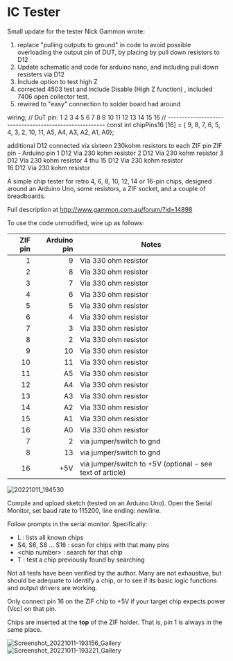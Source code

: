 # IC Tester

Small update for the tester Nick Gammon wrote: 
1) replace "pulling outputs to ground" in code to avoid possible overloading the output pin of DUT, by placing  by pull down resistors to D12
2) Update schematic and code for arduino nano, and including pull down resisters via D12
3) Ínclude option to test high Z
4) corrected 4503 test and include Disable (High Z function) , included 7406 open collector test.
5) rewired to "easy" connection to solder board had around

wiring;
// DuT pin:                   1  2  3  4  5  6  7  8   9  10  11  12  13  14  15  16
//                           -------------------------------------------------------
const int chipPins16 [16] = { 9, 8, 7, 6, 5, 4, 3, 2, 10, 11, A5, A4, A3, A2, A1, A0};

additional D12 connected via sixteen 230kohm resistors to each ZIF pin
ZIF pin - Arduino pin
1         D12  Via 230 kohm resistor
2         D12 Via 230 kohm resistor
3         D12 Via 230 kohm resistor
4 thu 15  D12 Via 230 kohm resistor     
16        D12 Via 230 kohm resistor


A simple chip tester for retro 4, 6, 8, 10, 12, 14 or 16-pin chips, designed around an Arduino Uno, some resistors, a ZIF socket, and a couple of breadboards.

Full description at <http://www.gammon.com.au/forum/?id=14898>

To use the code unmodified, wire up as follows:

 ZIF pin |Arduino pin | Notes
--------:|-----------:|---------------------
1        | 9         | Via 330 ohm resistor
2        |  8        | Via 330 ohm resistor
3        |  7        | Via 330 ohm resistor
4        |  6        | Via 330 ohm resistor
5        |  5        | Via 330 ohm resistor
6        |  4        | Via 330 ohm resistor
7        |  3        | Via 330 ohm resistor
8        |  2        | Via 330 ohm resistor
9        |  10       | Via 330 ohm resistor
10       |  11       | Via 330 ohm resistor
11       |  A5        | Via 330 ohm resistor
12       |  A4        | Via 330 ohm resistor
13       |  A3        | Via 330 ohm resistor
14       |  A2        | Via 330 ohm resistor
15       |  A1        | Via 330 ohm resistor
16       |  A0        | Via 330 ohm resistor
7        |  2         | via jumper/switch to gnd 
8        |  13        | via jumper/switch to gnd
16       |  +5V       | via jumper/switch to +5V (optional - see text of article)

![20221011_194530](https://user-images.githubusercontent.com/13838239/195163272-0709f54b-d790-47f4-8b7e-40c316c693f0.jpg)


Compile and upload sketch (tested on an Arduino Uno). Open the Serial Monitor, set baud rate to 115200, line ending: newline.

Follow prompts in the serial monitor. Specifically:

* L : lists all known chips
* S4, S6, S8 ... S16 : scan for chips with that many pins
* \<chip number\> : search for that chip
* T : test a chip previously found by searching

Not all tests have been verified by the author. Many are not exhaustive, but should be adequate to identify a chip, or to see
if its basic logic functions and output drivers are working.

Only connect pin 16 on the ZIF chip to +5V if your target chip expects power (Vcc) on that pin.

Chips are inserted at the **top** of the ZIF holder. That is, pin 1 is always in the same place.


![Screenshot_20221011-193156_Gallery](https://user-images.githubusercontent.com/13838239/195161154-13c7af3a-4692-4290-9b5a-1ecf650860ba.jpg)
![Screenshot_20221011-193221_Gallery](https://user-images.githubusercontent.com/13838239/195161167-d3034f23-1b33-4ca0-a698-40c3ee57e8e5.jpg)
